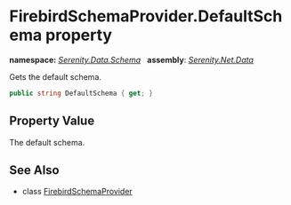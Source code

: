 # FirebirdSchemaProvider.DefaultSchema property
**namespace:** *[Serenity.Data.Schema](../../README.md#serenity.data.schema-namespace)*   **assembly**: *[Serenity.Net.Data](../../README.md)*

Gets the default schema.

```csharp
public string DefaultSchema { get; }
```

## Property Value

The default schema.

## See Also

* class [FirebirdSchemaProvider](../FirebirdSchemaProvider.md)